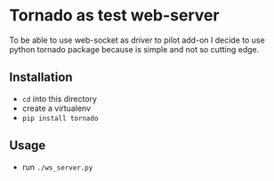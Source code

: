 # Tornado as test web-server

To be able to use web-socket as
driver to pilot add-on I decide to
use python tornado package because is simple
and not so cutting edge.

## Installation

- `cd` into this directory
- create a virtualenv
- `pip install tornado`

## Usage

- run `./ws_server.py`